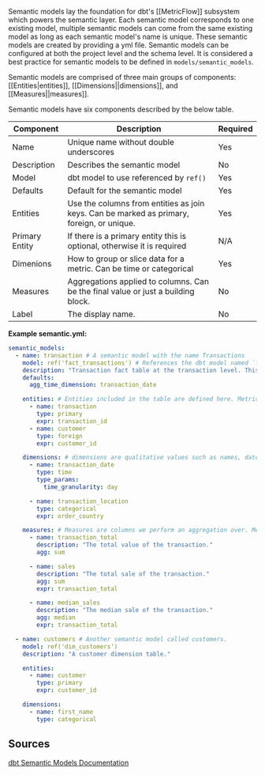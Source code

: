 Semantic models lay the foundation for dbt's [[MetricFlow]] subsystem which powers the semantic layer. Each semantic model corresponds to one existing model, multiple semantic models can come from the same existing model as long as each semantic model's name is unique. These semantic models are created by providing a yml file. Semantic models can be configured at both the project level and the schema level. It is considered a best practice for semantic models to be defined in `models/semantic_models`.

Semantic models are comprised of three main groups of components: [[Entities|entities]], [[Dimensions||dimensions]], and [[Measures||measures]].

Semantic models have six components described by the below table.

| Component | Description | Required |
| ---- | ---- | ---- |
| Name | Unique name without double underscores | Yes |
| Description | Describes the semantic model | No |
| Model | dbt model to use referenced by `ref()` | Yes |
| Defaults | Default for the semantic model | Yes |
| Entities | Use the columns from entities as join keys. Can be marked as primary, foreign, or unique. | Yes |
| Primary Entity | If there is a primary entity this is optional, otherwise it is required | N/A |
| Dimenions | How to group or slice data for a metric. Can be time or categorical | Yes |
| Measures | Aggregations applied to columns. Can be the final value or just a building block. | No |
| Label | The display name. | No |


**Example semantic.yml:**
```yml semantic_model_example.yml
semantic_models:
  - name: transaction # A semantic model with the name Transactions
    model: ref('fact_transactions') # References the dbt model named `fact_transactions`
    description: "Transaction fact table at the transaction level. This table contains one row per transaction and includes the transaction timestamp."
    defaults:
      agg_time_dimension: transaction_date

    entities: # Entities included in the table are defined here. MetricFlow will use these columns as join keys.
      - name: transaction
        type: primary
        expr: transaction_id
      - name: customer
        type: foreign
        expr: customer_id

    dimensions: # dimensions are qualitative values such as names, dates, or geographical data. They provide context to metrics and allow "metric by group" data slicing.
      - name: transaction_date
        type: time
        type_params:
          time_granularity: day

      - name: transaction_location
        type: categorical
        expr: order_country

    measures: # Measures are columns we perform an aggregation over. Measures are inputs to metrics.
      - name: transaction_total
        description: "The total value of the transaction."
        agg: sum

      - name: sales
        description: "The total sale of the transaction."
        agg: sum
        expr: transaction_total

      - name: median_sales
        description: "The median sale of the transaction."
        agg: median
        expr: transaction_total

  - name: customers # Another semantic model called customers.
    model: ref('dim_customers')
    description: "A customer dimension table."

    entities:
      - name: customer
        type: primary
        expr: customer_id

    dimensions:
      - name: first_name
        type: categorical
```


## Sources
[dbt Semantic Models Documentation](https://docs.getdbt.com/docs/build/semantic-models)

